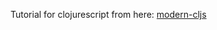 Tutorial for clojurescript from here: [modern-cljs](https://github.com/magomimmo/modern-cljs/blob/master/doc/second-edition)
